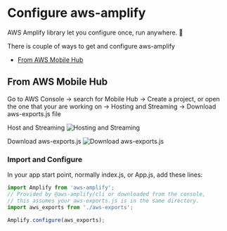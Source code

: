 # Configure aws-amplify
AWS Amplify library let you configure once, run anywhere. :ghost:

There is couple of ways to get and configure aws-amplify

* [From AWS Mobile Hub](from-aws-mobile-hub)

## From AWS Mobile Hub

Go to AWS Console -> search for Mobile Hub -> Create a project, or open the one that your are working on -> Hosting and Streaming -> Download aws-exports.js file

Host and Streaming
![Hosting and Streaming](mobile_hub_1.png)

Download aws-exports.js
![Download aws-exports.js](mobile_hub_2.png)

### Import and Configure

In your app start point, normally index.js, or App.js, add these lines:

```js
import Amplify from 'aws-amplify';
// Provided by @aws-amplify/cli or downloaded from the console,
// this assumes your aws-exports.js is in the same directory.
import aws_exports from './aws-exports';

Amplify.configure(aws_exports);
```
